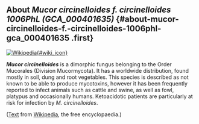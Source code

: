 About *Mucor circinelloides f. circinelloides 1006PhL (GCA\_000401635)* {#about-mucor-circinelloides-f.-circinelloides-1006phl-gca_000401635 .first}
-----------------------------------------------------------------------

[![Wikipedia](/img/wikipedia_logo_v2_en.png){#wiki_icon}](http://en.wikipedia.org/wiki/Mucor_circinelloides)

***Mucor circinelloides*** is a dimorphic fungus belonging to the Order
Mucorales (Division Mucormycota). It has a worldwide distribution, found
mostly in soil, dung and root vegetables. This species is described as
not known to be able to produce mycotoxins, however it has been
frequently reported to infect animals such as cattle and swine, as well
as fowl, platypus and occasionally humans. Ketoacidotic patients are
particularly at risk for infection by *M. circinelloides*.

([Text](http://en.wikipedia.org/wiki/Mucor_circinelloides) from
[Wikipedia](http://en.wikipedia.org/), the free encyclopaedia.)
